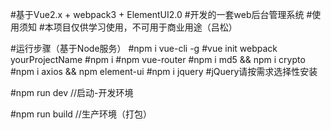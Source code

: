 #基于Vue2.x + webpack3 + ElementUI2.0
#开发的一套web后台管理系统
#使用须知
#本项目仅供学习使用，不可用于商业用途（吕松）

#运行步骤（基于Node服务）
#npm i vue-cli -g
#vue init webpack yourProjectName
#npm i
#npm vue-router
#npm i md5 && npm i crypto
#npm i axios && npm element-ui
#npm i jquery   #jQuery请按需求选择性安装

#npm run dev   //启动-开发环境

#npm run build //生产环境（打包） 
